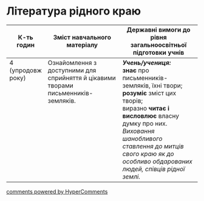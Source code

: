 <div id="hypercomments_widget" class="js-hypercomments-widget invisible"></div>

# Література рідного краю

<table>
  <tr>
    <td width="10%" align="center"><b>К-ть годин</b></td>
    <td width="45%" align="center"><b>Зміст навчального матеріалу</b></td>
    <td width="45%" align="center"><b>Державні вимоги до рівня загальноосвітньої підготовки учнів</b></td>
  </tr>
<tbody>
  <tr>
<td width="10%" style="vertical-align:top !important;">4 (упродовж року)</td>
    <td width="45%" style="vertical-align:top !important;">
Ознайомлення з доступними для сприйняття й цікавими творами письменників-земляків. 
</td>
    <td width="45%" style="vertical-align:top !important;">
<i><b>Учень/учениця:</b></i><br>
<b>знає</b> про письменників-земляків, їхні твори;<br> 
<b>розуміє</b> зміст цих творів;<br> 
виразно <b>читає і висловлює</b> власну думку про них.<br> 
<i>Виховання шанобливого ставлення до митців свого краю як до особливо обдарованих людей, співців рідної землі.</i></td>
  </tr>
</tbody>
</table>

<div class="js-hypercomments-container">
<a href="http://hypercomments.com" class="hc-link" title="comments widget">comments powered by HyperComments</a>
</div>